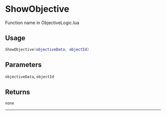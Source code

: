 # ShowObjective
Function name in ObjectiveLogic.lua
## Usage
```lua
ShowObjective(objectiveData, objectId)
```
## Parameters
`objectiveData`, `objectId`
## Returns
`none`

---